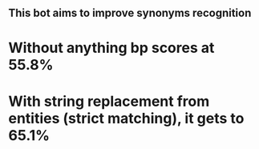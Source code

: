 ## This bot aims to improve synonyms recognition

# Without anything bp scores at 55.8%

# With string replacement from entities (strict matching), it gets to 65.1%

